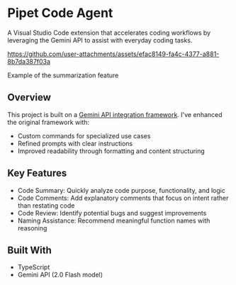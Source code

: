 # Pipet Code Agent
A Visual Studio Code extension that accelerates coding workflows by leveraging the Gemini API to assist with everyday coding tasks.

https://github.com/user-attachments/assets/efac8149-fa4c-4377-a881-8b7da387f03a

Example of the summarization feature

## Overview
This project is built on a [Gemini API integration framework](https://ai.google.dev/examples/pipet-code-agent).
I've enhanced the original framework with:
- Custom commands for specialized use cases
- Refined prompts with clear instructions
- Improved readability through formatting and content structuring

## Key Features
- Code Summary: Quickly analyze code purpose, functionality, and logic
- Code Comments: Add explanatory comments that focus on intent rather than restating code
- Code Review: Identify potential bugs and suggest improvements
- Naming Assistance: Recommend meaningful function names with reasoning

## Built With
- TypeScript
- Gemini API (2.0 Flash model)
